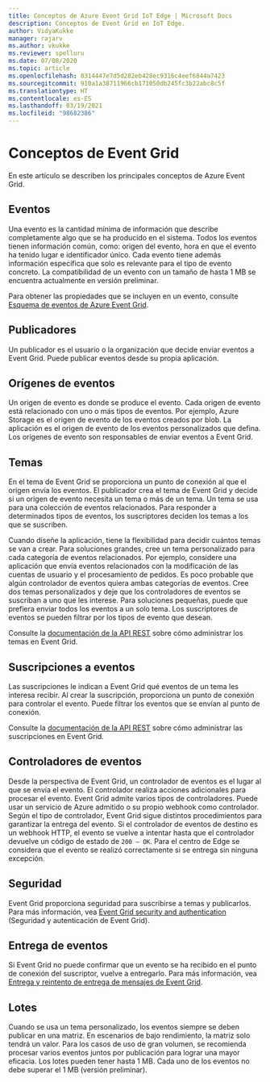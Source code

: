 ```yaml
---
title: Conceptos de Azure Event Grid IoT Edge | Microsoft Docs
description: Conceptos de Event Grid en IoT Edge.
author: VidyaKukke
manager: rajarv
ms.author: vkukke
ms.reviewer: spelluru
ms.date: 07/08/2020
ms.topic: article
ms.openlocfilehash: 8314447e7d5d282eb428ec9316c4eef6844a7423
ms.sourcegitcommit: 910a1a38711966cb171050db245fc3b22abc8c5f
ms.translationtype: HT
ms.contentlocale: es-ES
ms.lasthandoff: 03/19/2021
ms.locfileid: "98682386"
---
```

# <a name="event-grid-concepts"></a>Conceptos de Event Grid

En este artículo se describen los principales conceptos de Azure Event Grid.

## <a name="events"></a>Eventos

Una evento es la cantidad mínima de información que describe completamente algo que se ha producido en el sistema. Todos los eventos tienen información común, como: origen del evento, hora en que el evento ha tenido lugar e identificador único. Cada evento tiene además información específica que solo es relevante para el tipo de evento concreto. La compatibilidad de un evento con un tamaño de hasta 1 MB se encuentra actualmente en versión preliminar.

Para obtener las propiedades que se incluyen en un evento, consulte [Esquema de eventos de Azure Event Grid](event-schemas.md).

## <a name="publishers"></a>Publicadores

Un publicador es el usuario o la organización que decide enviar eventos a Event Grid. Puede publicar eventos desde su propia aplicación.

## <a name="event-sources"></a>Orígenes de eventos

Un origen de evento es donde se produce el evento. Cada origen de evento está relacionado con uno o más tipos de eventos. Por ejemplo, Azure Storage es el origen de evento de los eventos creados por blob. La aplicación es el origen de evento de los eventos personalizados que defina. Los orígenes de evento son responsables de enviar eventos a Event Grid.

## <a name="topics"></a>Temas

En el tema de Event Grid se proporciona un punto de conexión al que el origen envía los eventos. El publicador crea el tema de Event Grid y decide si un origen de evento necesita un tema o más de un tema. Un tema se usa para una colección de eventos relacionados. Para responder a determinados tipos de eventos, los suscriptores deciden los temas a los que se suscriben.

Cuando diseñe la aplicación, tiene la flexibilidad para decidir cuántos temas se van a crear. Para soluciones grandes, cree un tema personalizado para cada categoría de eventos relacionados. Por ejemplo, considere una aplicación que envía eventos relacionados con la modificación de las cuentas de usuario y el procesamiento de pedidos. Es poco probable que algún controlador de eventos quiera ambas categorías de eventos. Cree dos temas personalizados y deje que los controladores de eventos se suscriban a uno que les interese. Para soluciones pequeñas, puede que prefiera enviar todos los eventos a un solo tema. Los suscriptores de eventos se pueden filtrar por los tipos de evento que desean.

Consulte la [documentación de la API REST](api.md) sobre cómo administrar los temas en Event Grid.

## <a name="event-subscriptions"></a>Suscripciones a eventos

Las suscripciones le indican a Event Grid qué eventos de un tema les interesa recibir. Al crear la suscripción, proporciona un punto de conexión para controlar el evento. Puede filtrar los eventos que se envían al punto de conexión. 

Consulte la [documentación de la API REST](api.md) sobre cómo administrar las suscripciones en Event Grid.

## <a name="event-handlers"></a>Controladores de eventos

Desde la perspectiva de Event Grid, un controlador de eventos es el lugar al que se envía el evento. El controlador realiza acciones adicionales para procesar el evento. Event Grid admite varios tipos de controladores. Puede usar un servicio de Azure admitido o su propio webhook como controlador. Según el tipo de controlador, Event Grid sigue distintos procedimientos para garantizar la entrega del evento. Si el controlador de eventos de destino es un webhook HTTP, el evento se vuelve a intentar hasta que el controlador devuelve un código de estado de `200 – OK`. Para el centro de Edge se considera que el evento se realizó correctamente si se entrega sin ninguna excepción.

## <a name="security"></a>Seguridad

Event Grid proporciona seguridad para suscribirse a temas y publicarlos. Para más información, vea [Event Grid security and authentication](security-authentication.md) (Seguridad y autenticación de Event Grid).

## <a name="event-delivery"></a>Entrega de eventos

Si Event Grid no puede confirmar que un evento se ha recibido en el punto de conexión del suscriptor, vuelve a entregarlo. Para más información, vea [Entrega y reintento de entrega de mensajes de Event Grid](delivery-retry.md).

## <a name="batching"></a>Lotes

Cuando se usa un tema personalizado, los eventos siempre se deben publicar en una matriz. En escenarios de bajo rendimiento, la matriz solo tendrá un valor. Para los casos de uso de gran volumen, se recomienda procesar varios eventos juntos por publicación para lograr una mayor eficacia. Los lotes pueden tener hasta 1 MB. Cada uno de los eventos no debe superar el 1 MB (versión preliminar).